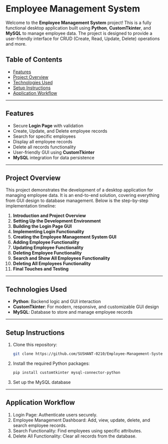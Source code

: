 # Employee Management System

Welcome to the **Employee Management System** project! This is a fully functional desktop application built using **Python**, **CustomTkinter**, and **MySQL** to manage employee data. The project is designed to provide a user-friendly interface for CRUD (Create, Read, Update, Delete) operations and more.

## Table of Contents
- [Features](#features)
- [Project Overview](#project-overview)
- [Technologies Used](#technologies-used)
- [Setup Instructions](#setup-instructions)
- [Application Workflow](#application-workflow)
  
---

## Features
- Secure **Login Page** with validation
- Create, Update, and Delete employee records
- Search for specific employees
- Display all employee records
- Delete all records functionality
- User-friendly GUI using **CustomTkinter**
- **MySQL** integration for data persistence

---

## Project Overview
This project demonstrates the development of a desktop application for managing employee data. It is an end-to-end solution, covering everything from GUI design to database management. Below is the step-by-step implementation timeline:

1. **Introduction and Project Overview**  
2. **Setting Up the Development Environment**  
3. **Building the Login Page GUI**  
4. **Implementing Login Functionality**  
5. **Creating the Employee Management System GUI**  
6. **Adding Employee Functionality**  
7. **Updating Employee Functionality**  
8. **Deleting Employee Functionality**  
9. **Search and Show All Employees Functionality**  
10. **Deleting All Employees Functionality**  
11. **Final Touches and Testing**

---

## Technologies Used
- **Python**: Backend logic and GUI interaction
- **CustomTkinter**: For modern, responsive, and customizable GUI design
- **MySQL**: Database to store and manage employee records

---

## Setup Instructions
1. Clone this repository:
   ```bash
   git clone https://github.com/SUSHANT-0210/Employee-Management-System.git
2. Install the required Python packages:
   ```bash
   pip install customtkinter mysql-connector-python
3. Set up the MySQL database

---

##  Application Workflow
1. Login Page: Authenticate users securely.
2. Employee Management Dashboard: Add, view, update, delete, and search employee records.
3. Search Functionality: Find employees using specific attributes.
4. Delete All Functionality: Clear all records from the database.


